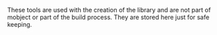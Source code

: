 These tools are used with the creation of the library and are not part of mobject or part of the build process.  They are stored here just for safe keeping.